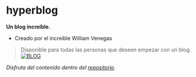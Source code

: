 # hyperblog
**Un blog increíble.**
* Creado por el increible William Venegas
>Disponible para todas las personas que deseen empezar con un blog.
[![BLOG](https://blog.mailrelay.com/wp-content/uploads/2018/03/que-es-un-blog-1.png "BLOG")](https://blog.mailrelay.com/wp-content/uploads/2018/03/que-es-un-blog-1.png "BLOG")

*Disfruta del contenido dentro del [repositorio](https://github.com/rvenegas5 "repositorio").*